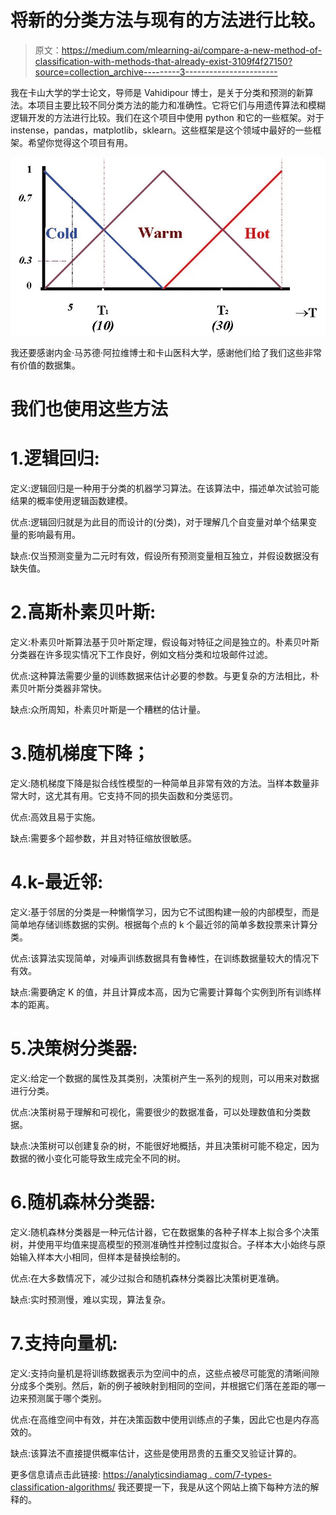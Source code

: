 # 将新的分类方法与现有的方法进行比较。

> 原文：<https://medium.com/mlearning-ai/compare-a-new-method-of-classification-with-methods-that-already-exist-3109f4f27150?source=collection_archive---------3----------------------->

我在卡山大学的学士论文，导师是 Vahidipour 博士，是关于分类和预测的新算法。本项目主要比较不同分类方法的能力和准确性。它将它们与用遗传算法和模糊逻辑开发的方法进行比较。我们在这个项目中使用 python 和它的一些框架。对于 instense，pandas，matplotlib，sklearn。这些框架是这个领域中最好的一些框架。希望你觉得这个项目有用。

![](img/399a4ca1c3da047f28c26554ff2fc913.png)

我还要感谢内金·马苏德·阿拉维博士和卡山医科大学，感谢他们给了我们这些非常有价值的数据集。

# 我们也使用这些方法

# 1.逻辑回归:

定义:逻辑回归是一种用于分类的机器学习算法。在该算法中，描述单次试验可能结果的概率使用逻辑函数建模。

优点:逻辑回归就是为此目的而设计的(分类)，对于理解几个自变量对单个结果变量的影响最有用。

缺点:仅当预测变量为二元时有效，假设所有预测变量相互独立，并假设数据没有缺失值。

# 2.高斯朴素贝叶斯:

定义:朴素贝叶斯算法基于贝叶斯定理，假设每对特征之间是独立的。朴素贝叶斯分类器在许多现实情况下工作良好，例如文档分类和垃圾邮件过滤。

优点:这种算法需要少量的训练数据来估计必要的参数。与更复杂的方法相比，朴素贝叶斯分类器非常快。

缺点:众所周知，朴素贝叶斯是一个糟糕的估计量。

# 3.随机梯度下降；

定义:随机梯度下降是拟合线性模型的一种简单且非常有效的方法。当样本数量非常大时，这尤其有用。它支持不同的损失函数和分类惩罚。

优点:高效且易于实施。

缺点:需要多个超参数，并且对特征缩放很敏感。

# 4.k-最近邻:

定义:基于邻居的分类是一种懒惰学习，因为它不试图构建一般的内部模型，而是简单地存储训练数据的实例。根据每个点的 k 个最近邻的简单多数投票来计算分类。

优点:该算法实现简单，对噪声训练数据具有鲁棒性，在训练数据量较大的情况下有效。

缺点:需要确定 K 的值，并且计算成本高，因为它需要计算每个实例到所有训练样本的距离。

# 5.决策树分类器:

定义:给定一个数据的属性及其类别，决策树产生一系列的规则，可以用来对数据进行分类。

优点:决策树易于理解和可视化，需要很少的数据准备，可以处理数值和分类数据。

缺点:决策树可以创建复杂的树，不能很好地概括，并且决策树可能不稳定，因为数据的微小变化可能导致生成完全不同的树。

# 6.随机森林分类器:

定义:随机森林分类器是一种元估计器，它在数据集的各种子样本上拟合多个决策树，并使用平均值来提高模型的预测准确性并控制过度拟合。子样本大小始终与原始输入样本大小相同，但样本是替换绘制的。

优点:在大多数情况下，减少过拟合和随机森林分类器比决策树更准确。

缺点:实时预测慢，难以实现，算法复杂。

# 7.支持向量机:

定义:支持向量机是将训练数据表示为空间中的点，这些点被尽可能宽的清晰间隙分成多个类别。然后，新的例子被映射到相同的空间，并根据它们落在差距的哪一边来预测属于哪个类别。

优点:在高维空间中有效，并在决策函数中使用训练点的子集，因此它也是内存高效的。

缺点:该算法不直接提供概率估计，这些是使用昂贵的五重交叉验证计算的。

更多信息请点击此链接:
[https://analyticsindiamag . com/7-types-classification-algorithms/](https://analyticsindiamag.com/7-types-classification-algorithms/)
我还要提一下，我是从这个网站上摘下每种方法的解释的。